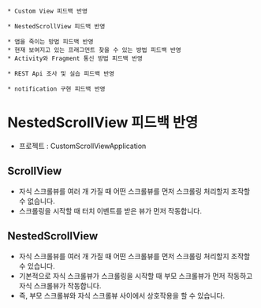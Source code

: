 ```
* Custom View 피드백 반영

* NestedScrollView 피드백 반영

* 앱을 죽이는 방법 피드백 반영
* 현재 보여지고 있는 프래그먼트 찾을 수 있는 방법 피드백 반영
* Activity와 Fragment 통신 방법 피드백 반영

* REST Api 조사 및 실습 피드백 반영

* notification 구현 피드백 반영
```
# NestedScrollView 피드백 반영
* 프로젝트 : CustomScrollViewApplication
## ScrollView
* 자식 스크롤뷰를 여러 개 가질 때 어떤 스크롤뷰를 먼저 스크롤링 처리할지 조작할 수 없습니다.
* 스크롤링을 시작할 때 터치 이벤트를 받은 뷰가 먼저 작동합니다.
## NestedScrollView
* 자식 스크롤뷰를 여러 개 가질 때 어떤 스크롤뷰를 먼저 스크롤링 처리할지 조작할 수 있습니다.
* 기본적으로 자식 스크롤뷰가 스크롤링을 시작할 때 부모 스크롤뷰가 먼저 작동하고 자식 스크롤뷰가 작동합니다.
* 즉, 부모 스크롤뷰와 자식 스크롤뷰 사이에서 상호작용을 할 수 있습니다.
